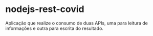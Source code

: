# nodejs-rest-covid
Aplicação que realize o consumo de duas APIs, uma para leitura de informações e outra para escrita do resultado.
